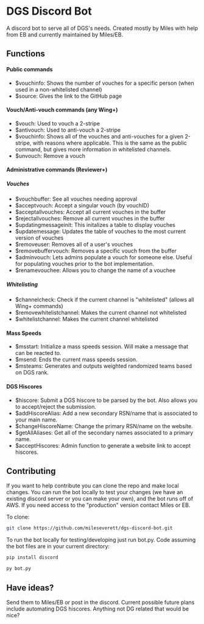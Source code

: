 # DGS Discord Bot
A discord bot to serve all of DGS's needs. Created mostly by Miles with help from EB and currently maintained by Miles/EB.

## Functions

#### Public commands
- $vouchinfo: Shows the number of vouches for a specific person (when used in a non-whitelisted channel)
- $source: Gives the link to the GitHub page

#### Vouch/Anti-vouch commands (any Wing+)
- $vouch: Used to vouch a 2-stripe
- $antivouch: Used to anti-vouch a 2-stripe
- $vouchinfo: Shows all of the vouches and anti-vouches for a given 2-stripe, with reasons where applicable. This is the same as the public command, but gives more information in whitelisted channels.
- $unvouch: Remove a vouch

#### Administrative commands (Reviewer+)
##### Vouches
- $vouchbuffer: See all vouches needing approval
- $acceptvouch: Accept a singular vouch (by vouchID)
- $acceptallvouches: Accept all current vouches in the buffer
- $rejectallvouches: Remove all current vouches in the buffer
- $updatingmessageinit: This initalizes a table to display vouches
- $updatemessage: Updates the table of vouches to the most current version of vouches
- $removeuser: Removes all of a user's vouches
- $removebuffervouch: Removes a specific vouch from the buffer
- $adminvouch: Lets admins populate a vouch for someone else. Useful for populating vouches prior to the bot implementation.
- $renamevouchee: Allows you to change the name of a vouchee

##### Whitelisting
- $channelcheck: Check if the current channel is "whitelisted" (allows all Wing+ commands)
- $removewhitelistchannel: Makes the current channel not whitelisted
- $whitelistchannel: Makes the current channel whitelisted

#### Mass Speeds
- $msstart: Initialize a mass speeds session. Will make a message that can be reacted to.
- $msend: Ends the current mass speeds session.
- $msteams: Generates and outputs weighted randomized teams based on DGS rank.

#### DGS Hiscores
- $hiscore: Submit a DGS hiscore to be parsed by the bot. Also allows you to accept/reject the submission.
- $addHiscoreAlias: Add a new secondary RSN/name that is associated to your main name.
- $changeHiscoreName: Change the primary RSN/name on the website.
- $getAllAliases: Get all of the secondary names associated to a primary name.
- $acceptHiscores: Admin function to generate a website link to accept hiscores.


## Contributing
If you want to help contribute you can clone the repo and make local changes. You can run the bot locally to test your changes (we have an existing discord server or you can make your own), and the bot runs off of AWS. If you need access to the "production" version contact Miles or EB.

To clone:
```bash
git clone https://github.com/mileseverett/dgs-discord-bot.git
```

To run the bot locally for testing/developing just run bot.py. Code assuming the bot files are in your current directory:

```python
pip install discord
```

```bash
py bot.py
```

## Have ideas?
Send them to Miles/EB or post in the discord. Current possible future plans include automating DGS hiscores. Anything not DG related that would be nice?
